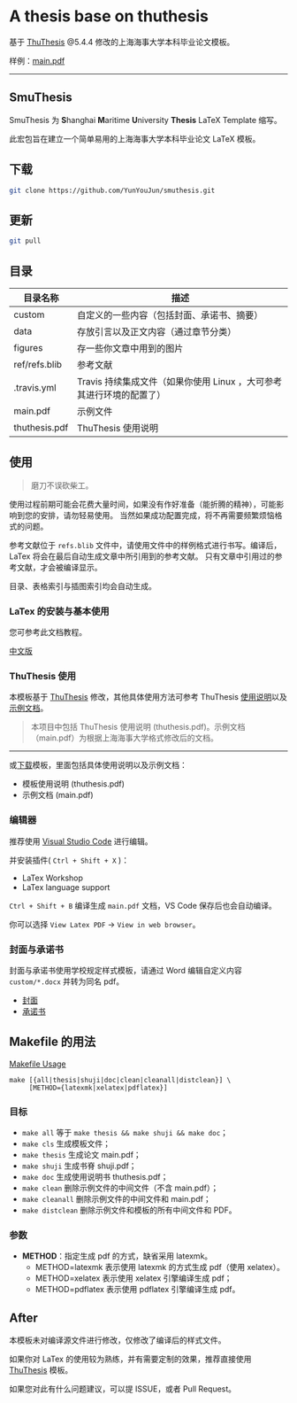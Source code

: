 # A thesis base on thuthesis

基于 [ThuThesis](https://github.com/xueruini/thuthesis) @5.4.4 修改的上海海事大学本科毕业论文模板。

样例：[main.pdf](main.pdf)

---

## SmuThesis

SmuThesis 为 **S**hanghai **M**aritime **U**niversity **Thesis** LaTeX Template 缩写。

此宏包旨在建立一个简单易用的上海海事大学本科毕业论文 LaTeX 模板。

## 下载

```sh
git clone https://github.com/YunYouJun/smuthesis.git
```

## 更新

```sh
git pull
```

## 目录

目录名称 | 描述
---|---
custom | 自定义的一些内容（包括封面、承诺书、摘要）
data | 存放引言以及正文内容（通过章节分类）
figures | 存一些你文章中用到的图片
ref/refs.blib | 参考文献
.travis.yml | Travis 持续集成文件（如果你使用 Linux ，大可参考其进行环境的配置了）
main.pdf | 示例文件
thuthesis.pdf | ThuThesis 使用说明

## 使用

> 磨刀不误砍柴工。

使用过程前期可能会花费大量时间，如果没有作好准备（能折腾的精神），可能影响到您的安排，请勿轻易使用。
当然如果成功配置完成，将不再需要频繁烦恼格式的问题。

参考文献位于 `refs.blib` 文件中，请使用文件中的样例格式进行书写。编译后，LaTex 将会在最后自动生成文章中所引用到的参考文献。
只有文章中引用过的参考文献，才会被编译显示。

目录、表格索引与插图索引均会自动生成。

### LaTex 的安装与基本使用

您可参考此文档教程。

[中文版](https://github.com/luongvo209/Begin-Latex-in-minutes/blob/master/Translation:Chinese.md)

### ThuThesis 使用

本模板基于 [ThuThesis](https://github.com/xueruini/thuthesis) 修改，其他具体使用方法可参考 ThuThesis [使用说明](thuthesis.pdf)以及[示例文档](main.pdf)。

> 本项目中包括 ThuThesis 使用说明 (thuthesis.pdf)。示例文档（main.pdf）为根据上海海事大学格式修改后的文档。

---

或[下载](https://github.com/xueruini/thuthesis/releases)模板，里面包括具体使用说明以及示例文档：

- 模板使用说明 (thuthesis.pdf)
- 示例文档 (main.pdf)

### 编辑器

推荐使用 [Visual Studio Code](https://code.visualstudio.com/) 进行编辑。

并安装插件( `Ctrl + Shift + X` )：

- LaTex Workshop
- LaTex language support

`Ctrl + Shift + B` 编译生成 `main.pdf` 文档，VS Code 保存后也会自动编译。

你可以选择 `View Latex PDF` -> `View in web browser`。

### 封面与承诺书

封面与承诺书使用学校规定样式模板，请通过 Word 编辑自定义内容 `custom/*.docx` 并转为同名 pdf。

- [封面](custom/thesis-cover.pdf)
- [承诺书](custom/thesis-commit.pdf)

## Makefile 的用法

[Makefile Usage](https://github.com/xueruini/thuthesis#makefile-usage)

```shell
make [{all|thesis|shuji|doc|clean|cleanall|distclean}] \
     [METHOD={latexmk|xelatex|pdflatex}]
```

### 目标

- `make all`       等于 `make thesis && make shuji && make doc`；
- `make cls`       生成模板文件；
- `make thesis`    生成论文 main.pdf；
- `make shuji`     生成书脊 shuji.pdf；
- `make doc`       生成使用说明书 thuthesis.pdf；
- `make clean`     删除示例文件的中间文件（不含 main.pdf）；
- `make cleanall`  删除示例文件的中间文件和 main.pdf；
- `make distclean` 删除示例文件和模板的所有中间文件和 PDF。

### 参数

- **METHOD**：指定生成 pdf 的方式，缺省采用 latexmk。
  - METHOD=latexmk  表示使用 latexmk 的方式生成 pdf（使用 xelatex）。
  - METHOD=xelatex  表示使用 xelatex 引擎编译生成 pdf；
  - METHOD=pdflatex 表示使用 pdflatex 引擎编译生成 pdf。

## After

本模板未对编译源文件进行修改，仅修改了编译后的样式文件。

如果你对 LaTex 的使用较为熟练，并有需要定制的效果，推荐直接使用 [ThuThesis](https://github.com/xueruini/thuthesis) 模板。

如果您对此有什么问题建议，可以提 ISSUE，或者 Pull Request。
